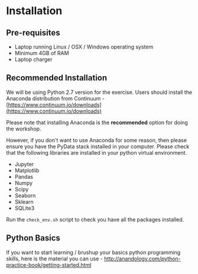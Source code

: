 # Installation

## Pre-requisites
* Laptop running Linux / OSX / Windows operating system
* Minimum 4GB of RAM
* Laptop charger

## Recommended Installation
We will be using Python 2.7 version for the exercise. Users should install the Anaconda distribution from Continuum - [https://www.continuum.io/downloads](https://www.continuum.io/downloads)

Please note that installing Anaconda is the **recommended** option for doing the workshop.


However, if you don't want to use Anaconda for some reason, then please ensure you have the PyData stack installed in your computer. Please check that the following libraries are installed in your python virtual environment.

* Jupyter
* Matplotlib
* Pandas
* Numpy
* Scipy
* Seaborn
* Sklearn
* SQLite3

Run the `check_env.sh` script to check you have all the packages installed.

## Python Basics
If you want to start learning / brushup your basics python programming skills, here is the material you can use - http://anandology.com/python-practice-book/getting-started.html